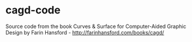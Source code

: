 # cagd-code
Source code from the book Curves &amp; Surface for Computer-Aided Graphic Design by Farin Hansford - http://farinhansford.com/books/cagd/
